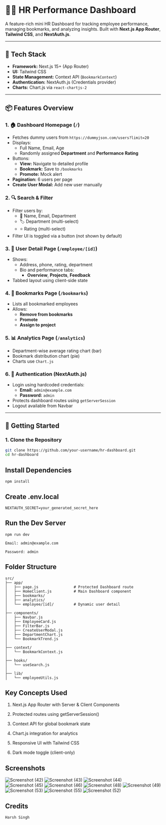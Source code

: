 # 🧑‍💼 HR Performance Dashboard

A feature-rich mini HR Dashboard for tracking employee performance, managing bookmarks, and analyzing insights. Built with **Next.js App Router**, **Tailwind CSS**, and **NextAuth.js**.

---

## 🔧 Tech Stack

- **Framework:** Next.js 15+ (App Router)
- **UI:** Tailwind CSS
- **State Management:** Context API (`BookmarkContext`)
- **Authentication:** NextAuth.js (Credentials provider)
- **Charts:** Chart.js via `react-chartjs-2`

---

## 📦 Features Overview

### 1. 🏠 Dashboard Homepage (`/`)
- Fetches dummy users from `https://dummyjson.com/users?limit=20`
- Displays:
  - Full Name, Email, Age
  - Randomly assigned **Department** and **Performance Rating**
- Buttons:
  - **View:** Navigate to detailed profile
  - **Bookmark:** Save to `/bookmarks`
  - **Promote:** Mock alert
- **Pagination:** 6 users per page
- **Create User Modal:** Add new user manually

### 2. 🔍 Search & Filter
- Filter users by:
  - 🔎 Name, Email, Department
  - 🏷️ Department (multi-select)
  - ⭐ Rating (multi-select)
- Filter UI is toggled via a button (not shown by default)

### 3. 👤 User Detail Page (`/employee/[id]`)
- Shows:
  - Address, phone, rating, department
  - Bio and performance tabs:
    - **Overview**, **Projects**, **Feedback**
- Tabbed layout using client-side state

### 4. 📌 Bookmarks Page (`/bookmarks`)
- Lists all bookmarked employees
- Allows:
  - **Remove from bookmarks**
  - **Promote**
  - **Assign to project**

### 5. 📊 Analytics Page (`/analytics`)
- Department-wise average rating chart (bar)
- Bookmark distribution chart (pie)
- Charts use `Chart.js`

### 6. 🔐 Authentication (NextAuth.js)
- Login using hardcoded credentials:
  - **Email:** `admin@example.com`
  - **Password:** `admin`
- Protects dashboard routes using `getServerSession`
- Logout available from Navbar

---

## 🚀 Getting Started

### 1. Clone the Repository

```bash
git clone https://github.com/your-username/hr-dashboard.git
cd hr-dashboard
```
## Install Dependencies
```
npm install
```
## Create .env.local
```
NEXTAUTH_SECRET=your_generated_secret_here
```
## Run the Dev Server
```
npm run dev
```
```
Email: admin@example.com

Password: admin

```
## Folder Structure
```
src/
├── app/
│   ├── page.js                # Protected Dashboard route
│   ├── HomeClient.js          # Main Dashboard component
│   ├── bookmarks/
│   ├── analytics/
│   └── employee/[id]/         # Dynamic user detail
│
├── components/
│   ├── Navbar.js
│   ├── EmployeeCard.js
│   ├── FilterBar.js
│   ├── CreateUserModal.js
│   ├── DepartmentChart.js
│   └── BookmarkTrend.js
│
├── context/
│   └── BookmarkContext.js
│
├── hooks/
│   └── useSearch.js
│
├── lib/
│   └── employeeUtils.js
```
## Key Concepts Used
1. Next.js App Router with Server & Client Components

2.  Protected routes using getServerSession()

3.  Context API for global bookmark state

4.  Chart.js integration for analytics

5.  Responsive UI with Tailwind CSS

6.  Dark mode toggle (client-only)

##  Screenshots
![Screenshot (42)](https://github.com/user-attachments/assets/c4c3d4d5-58f8-4b2b-beaf-4d2f5feaddc8)
![Screenshot (43)](https://github.com/user-attachments/assets/5c64a270-93c8-41d7-9634-8a98a0216e3e)
![Screenshot (44)](https://github.com/user-attachments/assets/c5c41de9-367d-4fa4-bc0d-7981b321142f)
![Screenshot (45)](https://github.com/user-attachments/assets/73c4fc8d-8873-4495-a3f1-2bcc33c53bb0)
![Screenshot (46)](https://github.com/user-attachments/assets/fd38f800-226e-4a4c-950d-3718a6ee562c)
![Screenshot (48)](https://github.com/user-attachments/assets/14147bb6-0fb9-4d0e-9904-446f27108d65)
![Screenshot (49)](https://github.com/user-attachments/assets/1ee59a49-4ef7-4ff2-a358-7207a0a9c742)
![Screenshot (53)](https://github.com/user-attachments/assets/f8d37390-44d7-44e9-969a-d702714a215e)
![Screenshot (55)](https://github.com/user-attachments/assets/27b610c0-2063-4bed-8c9b-f7c5de531099)
![Screenshot (52)](https://github.com/user-attachments/assets/56de047f-3282-49c6-b906-068ffa7b20be)

##  Credits
```
Harsh Singh 
```
